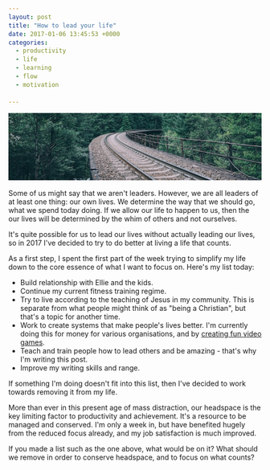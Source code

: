 ```yaml
---
layout: post
title: "How to lead your life"
date: 2017-01-06 13:45:53 +0000
categories:
  - productivity
  - life
  - learning
  - flow
  - motivation

---
```


![Rail tracks](/files/railtrack.jpg)

Some of us might say that we aren't leaders. However, we are all leaders of at least one thing: our own lives. We determine the way that we should go, what we spend today doing. If we allow our life to happen to us, then the our lives will be determined by the whim of others and not ourselves.

It's quite possible for us to lead our lives without actually leading our lives, so in 2017 I've decided to try to do better at living a life that counts.

As a first step, I spent the first part of the week trying to simplify my life down to the core essence of what I want to focus on.  Here's my list today:

* Build relationship with Ellie and the kids.
* Continue my current fitness training regime.
* Try to live according to the teaching of Jesus in my community. This is separate from what people might think of as "being a Christian", but that's a topic for another time.
* Work to create systems that make people's lives better. I'm currently doing this for money for various organisations, and by [creating fun video games](http://soltrader.net).
* Teach and train people how to lead others and be amazing - that's why I'm writing this post.
* Improve my writing skills and range.

If something I'm doing doesn't fit into this list, then I've decided to work towards removing it from my life.

More than ever in this present age of mass distraction, our headspace is the key limiting factor to productivity and achievement. It's a resource to be managed and conserved. I'm only a week in, but have benefited hugely from the reduced focus already, and my job satisfaction is much improved.

If you made a list such as the one above, what would be on it? What should we remove in order to conserve headspace, and to focus on what counts?
